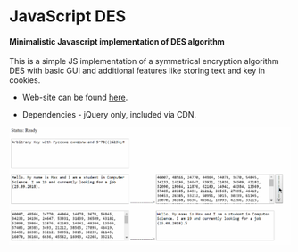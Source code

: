 # JavaScript DES 
#### Minimalistic Javascript implementation of DES algorithm

This is a simple JS implementation of a symmetrical encryption algorithm DES with basic GUI and additional features like storing text and key in cookies.

* Web-site can be found [here](http://bekuzarov.cc.ua/DES/).

* Dependencies - jQuery only, included via CDN.
  
![Screenshot of the program](Screenshot.png)
